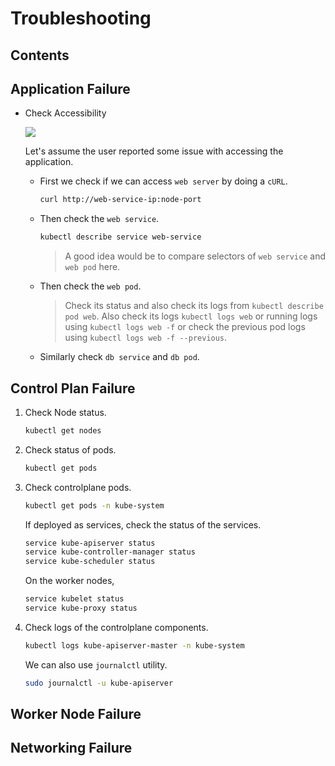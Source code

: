 # Troubleshooting

## Contents

## Application Failure

- Check Accessibility

  ![](https://github.com/aditya109/learning-k8s/blob/main/assets/app%20failure.svg?raw=true)

  

  Let's assume the user reported some issue with accessing the application.

  - First we check if we can access `web server` by doing a `cURL`.
  
    ```bash
    curl http://web-service-ip:node-port
    ```
  
  - Then check the `web service`.
  
    ```bash
    kubectl describe service web-service
    ```
  
    > A good idea would be to compare selectors of `web service` and `web pod` here.
  
  - Then check the `web pod`.
  
    > Check its status and also check its logs from `kubectl describe pod web`.
    > Also check its logs `kubectl logs web` or running logs using `kubectl logs web -f` or check the previous pod logs using `kubectl logs web -f --previous`.
  
  - Similarly check `db service` and `db pod`.

## Control Plan Failure

1. Check Node status.

   ```sh
   kubectl get nodes
   ```

2. Check status of pods.

   ```sh
   kubectl get pods
   ```

3. Check controlplane pods.

   ```sh
   kubectl get pods -n kube-system
   ```

   If deployed as services, check the status of the services.

   ```sh
   service kube-apiserver status
   service kube-controller-manager status
   service kube-scheduler status
   ```

   On the worker nodes,

   ```sh
   service kubelet status
   service kube-proxy status
   ```

4. Check logs of the controlplane components.

   ```sh
   kubectl logs kube-apiserver-master -n kube-system
   ```

   We can also use `journalctl` utility.

   ```sh
   sudo journalctl -u kube-apiserver
   ```

   

## Worker Node Failure

## Networking Failure